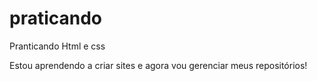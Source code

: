 # praticando
 Pranticando Html e css

Estou aprendendo a criar sites e agora vou gerenciar meus repositórios!